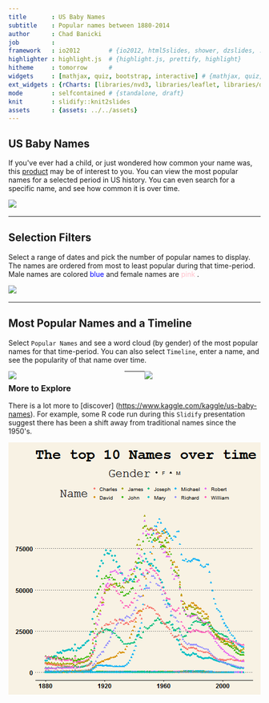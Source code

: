 ```yaml
---
title       : US Baby Names
subtitle    : Popular names between 1880-2014
author      : Chad Banicki
job         : 
framework   : io2012        # {io2012, html5slides, shower, dzslides, ...}
highlighter : highlight.js  # {highlight.js, prettify, highlight}
hitheme     : tomorrow      # 
widgets     : [mathjax, quiz, bootstrap, interactive] # {mathjax, quiz, bootstrap}
ext_widgets : {rCharts: [libraries/nvd3, libraries/leaflet, libraries/dygraphs]}
mode        : selfcontained # {standalone, draft}
knit        : slidify::knit2slides
assets      : {assets: ../../assets}
---
```

<style type="text/css">
  body {background:grey transparent;
  }
</style>




## US Baby Names

If you've ever had a child, or just wondered how common your name was, this [product](https://platothewise.shinyapps.io/shinyapp/) may be of interest to you.  You can view the most popular names for a selected period in US history.  You can even search for a specific name, and see how common it is over time.

<img class=center
  src=http://frogonablog.com/BabyNames.PNG width=600px>

---

## Selection Filters

Select a range of dates and pick the number of popular names to display.  The names are ordered from most to least popular during that time-period.  Male names are colored <font color ='blue'>blue</font> and female names are <font color ='pink'>pink</font> .

<img class=center
  src=http://frogonablog.com/main_page.PNG width=600px>

---

## Most Popular Names and a Timeline
Select `Popular Names` and see a word cloud (by gender) of the most popular names for that time-period.  You can also select `Timeline`, enter a name, and see the popularity of that name over time.

<img src=http://frogonablog.com/word_cloud.PNG style="float: left; width: 45%; margin-right: 1%; margin-bottom: 0.5em;">
 
<img src=http://frogonablog.com/timelineFiltered.PNG style="float: right; width: 45%; margin-right: 1%; margin-bottom: 0.5em;">
 

---

### More to Explore

There is a lot more to [discover] (https://www.kaggle.com/kaggle/us-baby-names).  For example, some R code run during this `Slidify` presentation suggest there has been a shift away from traditional names since the 1950's.

<img src="assets/fig/unnamed-chunk-2-1.png" title="plot of chunk unnamed-chunk-2" alt="plot of chunk unnamed-chunk-2" angle=90 style="display: block; margin: auto;" />

